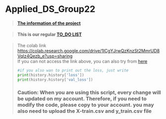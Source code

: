 # Applied_DS_Group22
> #### [The information of the project](https://diligent-floss-5a5.notion.site/fepB-dataset-challenge-de0f27b195ba47e4ade6e3a2fbce9d9a)        
 
> #### This is our regular [TO_DO LIST](https://github.com/fegb-dataset22/dataset22/projects/1)

> The colab link https://colab.research.google.com/drive/1ICgYJrwQzKnzSt2MmrUD8VqIz4Qezb_e?usp=sharing        
> If you can not access the link above, you can also try from [here](CNNModel.ipynb)
> ```python
> #if you also wan to print out the loss, just write
> print(history.history['loss'])
> print(history.history['val_loss'])
> ```       
> ### Caution: When you are using this script, every change will be updated on my account. Therefore, if you need to modify the code, please copy to your account. you may also need to upload the X-train.csv and y_train.csv file
